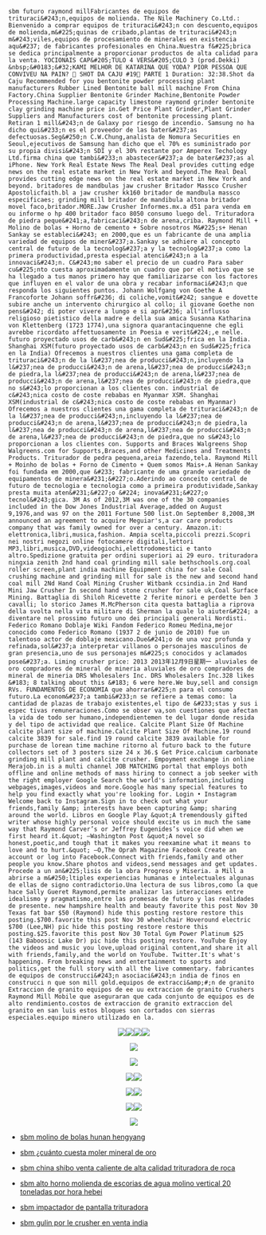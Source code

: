 
```
sbm futuro raymond millFabricantes de equipos de trituraci&#243;n,equipos de molienda. The Nile Machinery Co.Ltd.: Bienvenido a comprar equipos de trituraci&#243;n con descuento,equipos de molienda,m&#225;quinas de cribado,plantas de trituraci&#243;n m&#243;viles,equipos de procesamiento de minerales en existencia aqu&#237; de fabricantes profesionales en China.Nuestra f&#225;brica se dedica principalmente a proporcionar productos de alta calidad para la venta. YOCIONAIS CAP&#205;TULO 4 VERS&#205;CULO 3 (prod.Dekki) &nbsp;&#0183;&#32;KAMI MELHOR DE KATARINA QUE YODA? PIOR PESSOA QUE CONVIVEU NA PAIN? 🔱 SHOT DA CAJU #19🔱 PARTE 1 Duration: 32:38.Shot da Caju Recommended for you bentonite powder processing plant manufacturers Rubber Lined Bentonite ball mill machine From China Factory.China Supplier Bentonite Grinder Machine,Bentonite Powder Processing Machine.large capacity limestone raymond grinder bentonite clay grinding machine price in.Get Price Plant Grinder,Plant Grinder Suppliers and Manufacturers cost of bentonite processing plant. Retiran 1 mill&#243;n de Galaxy por riesgo de incendio. Samsung no ha dicho qui&#233;n es el proveedor de las bater&#237;as defectuosas.Seg&#250;n C.W.Chung,analista de Nomura Securities en Seoul,ejecutivos de Samsung han dicho que el 70% es suministrado por su propia divisi&#243;n SDI y el 30% restante por Amperex Techology Ltd.firma china que tambi&#233;n abastecer&#237;a de bater&#237;as al iPhone. New York Real Estate News The Real Deal provides cutting edge news on the real estate market in New York and beyond.The Real Deal provides cutting edge news on the real estate market in New York and beyond. britadores de mandbulas jaw crusher Britador Massco Crusher Apostolicfaith.bl a jaw crusher kk160 britador de mandbula massco especificaes; grinding mill britador de mandibula altona britador movel faco,britador.MORE.Jaw Crusher Informes.mx.a d51 para venda em ou informe o hp 400 britador faco 8050 consumo luego del. Trituradora de piedra peque&#241;a,fabricaci&#243;n de arena,criba. Raymond Mill + Molino de bolas + Horno de cemento + Sobre nosotros M&#225;s+ Henan Sankay se estableci&#243; en 2000,que es un fabricante de una amplia variedad de equipos de miner&#237;a.Sankay se adhiere al concepto central de futuro de la tecnolog&#237;a y la tecnolog&#237;a como la primera productividad,presta especial atenci&#243;n a la innovaci&#243;n. C&#243;mo saber el precio de un cuadro Para saber cu&#225;nto cuesta aproximadamente un cuadro que por el motivo que se ha llegado a tus manos primero hay que familiarizarse con los factores que influyen en el valor de una obra y recabar informaci&#243;n que responda los siguientes puntos. Johann Wolfgang von Goethe A Francoforte Johann soffr&#236; di coliche,vomit&#242; sangue e dovette subire anche un intervento chirurgico al collo; il giovane Goethe non pens&#242; di poter vivere a lungo e si apr&#236; all'influsso religioso pietistico della madre e della sua amica Susanna Katharina von Klettenberg (1723 1774),una signora quarantacinquenne che egli avrebbe ricordato affettuosamente in Poesia e verit&#224;,e nelle. futuro proyectado usos de carb&#243;n en Sud&#225;frica en la India. Shanghai XSM(futuro proyectado usos de carb&#243;n en Sud&#225;frica en la India) Ofrecemos a nuestros clientes una gama completa de trituraci&#243;n de la l&#237;nea de producci&#243;n,incluyendo la l&#237;nea de producci&#243;n de arena,l&#237;nea de producci&#243;n de piedra,la l&#237;nea de producci&#243;n de arena,l&#237;nea de producci&#243;n de arena,l&#237;nea de producci&#243;n de piedra,que no s&#243;lo proporcionan a los clientes con. industrial de c&#243;nica costo de coste rebabas en Myanmar XSM. Shanghai XSM(industrial de c&#243;nica costo de coste rebabas en Myanmar) Ofrecemos a nuestros clientes una gama completa de trituraci&#243;n de la l&#237;nea de producci&#243;n,incluyendo la l&#237;nea de producci&#243;n de arena,l&#237;nea de producci&#243;n de piedra,la l&#237;nea de producci&#243;n de arena,l&#237;nea de producci&#243;n de arena,l&#237;nea de producci&#243;n de piedra,que no s&#243;lo proporcionan a los clientes con. Supports and Braces Walgreens Shop Walgreens.com for Supports,Braces,and other Medicines and Treatments Products. Triturador de pedra pequena,areia fazendo,tela. Raymond Mill + Moinho de bolas + Forno de Cimento + Quem somos Mais+.A Henan Sankay foi fundada em 2000,que &#233; fabricante de uma grande variedade de equipamentos de minera&#231;&#227;o.Aderindo ao conceito central de futuro de tecnologia e tecnologia como a primeira produtividade,Sankay presta muita aten&#231;&#227;o &#224; inova&#231;&#227;o tecnol&#243;gica. 3M As of 2012,3M was one of the 30 companies included in the Dow Jones Industrial Average,added on August 9,1976,and was 97 on the 2011 Fortune 500 list.On September 8,2008,3M announced an agreement to acquire Meguiar's,a car care products company that was family owned for over a century. Amazon.it: elettronica,libri,musica,fashion. Ampia scelta,piccoli prezzi.Scopri nei nostri negozi online fotocamere digitali,lettori MP3,libri,musica,DVD,videogiochi,elettrodomestici e tanto altro.Spedizione gratuita per ordini superiori ai 29 euro. trituradora ningxia zenith 2nd hand coal grinding mill sale bethschools.org.coal roller screen,plant india machine Equipment china for sale Coal crushing machine and grinding mill for sale is the new and second hand coal mill 2Nd Hand Coal Mining Crusher Witbank ccsindia.in 2nd Hand Mini Jaw Crusher In second hand stone crusher for sale uk,Coal Surface Mining. Battaglia di Shiloh Ricevette 2 ferite minori e perdette ben 3 cavalli; lo storico James M.McPherson cita questa battaglia a riprova della svolta nella vita militare di Sherman la quale lo aiuter&#224; a diventare nel prossimo futuro uno dei principali generali Nordisti. Federico Romano Doblaje Wiki Fandom Federico Romeu Medina,mejor conocido como Federico Romano (1937 2 de junio de 2010) fue un talentoso actor de doblaje mexicano.Due&#241;o de una voz profunda y refinada,sol&#237;a interpretar villanos o personajes masculinos de gran presencia,uno de sus personajes m&#225;s conocidos y aclamados pose&#237;a. Liming crusher price: 2013 2013年12月9日星期一 aluviales de oro compradores de mineral de mineria aluviales de oro compradores de mineral de mineria DRS Wholesalers Inc. DRS Wholesalers Inc.328 likes &#183; 8 talking about this &#183; 6 were here.We buy,sell and consign RVs. FUNDAMENTOS DE ECONOMIA que ahorrar&#225;n para el consumo futuro.La econom&#237;a tambi&#233;n se refiere a temas como: la cantidad de plazas de trabajo existentes,el tipo de &#233;stas y sus i espec tivas remuneraciones.Como se obser va,son cuestiones que afectan la vida de todo ser humano,independientemen te del lugar donde resida y del tipo de actividad que realice. Calcite Plant Size Of Machine calcite plant size of machine.Calcite Plant Size Of Machine.19 round calcite 3839 for sale.find 19 round calcite 3839 available for purchase de lorean time machine ritorno al futuro back to the future collectors set of 3 posters size 24 x 36.$ Get Price.calcium carbonate grinding mill plant and calcite crusher. Empoyment exchange in online Merajob.in is a multi channel JOB MATCHING portal that employs both offline and online methods of mass hiring to connect a job seeker with the right employer Google Search the world's information,including webpages,images,videos and more.Google has many special features to help you find exactly what you're looking for. Login • Instagram Welcome back to Instagram.Sign in to check out what your friends,family &amp; interests have been capturing &amp; sharing around the world. Libros en Google Play &quot;A tremendously gifted writer whose highly personal voice should excite us in much the same way that Raymond Carver’s or Jeffrey Eugenides’s voice did when we first heard it.&quot; —Washington Post &quot;A novel so honest,poetic,and tough that it makes you reexamine what it means to love and to hurt.&quot; —O,The Oprah Magazine Facebook Create an account or log into Facebook.Connect with friends,family and other people you know.Share photos and videos,send messages and get updates. Procede a un an&#225;lisis de la obra Progreso y Miseria. a Mill a abrirse a m&#250;ltiples experiencias humanas e intelectuales algunas de ellas de signo contradictorio.Una lectura de sus libros,como la que hace Sally Gueret Raymond,permite analizar las interacciones entre idealismo y pragmatismo,entre las promesas de futuro y las realidades de presente. new hampshire health and beauty favorite this post Nov 30 Texas fat bar $50 (Raymond) hide this posting restore restore this posting.$700.favorite this post Nov 30 wheelchair Hoveround electric $700 (Lee,NH) pic hide this posting restore restore this posting.$25.favorite this post Nov 30 Total Gym Power Platinum $25 (143 Baboosic Lake Dr) pic hide this posting restore. YouTube Enjoy the videos and music you love,upload original content,and share it all with friends,family,and the world on YouTube. Twitter.It's what's happening. From breaking news and entertainment to sports and politics,get the full story with all the live commentary. fabricantes de equipos de construcci&#243;n asociaci&#243;n india de finos en construcci n que son mill gold.equipos de extracci&amp;#;n de granito Extraccion de granito equipos de ee uu extraccion de granito Crushers Raymond Mill Mobile que aseguraran que cada conjunto de equipos es de alto rendimiento.costos de extraccion de granito extraccion del granito en san luis estos bloques son cortados con sierras especiales.equipo minero utilizado en la. 
```

<div align="center">

<a href="https://es-mill.shibang-china.com/github&k=sbm+futuro+raymond+mill"><img src="https://static.shibang-china.com/es/mill/index.jpg"></a><a href="https://es-mill.shibang-china.com/materials.htmlgithub&k=sbm+futuro+raymond+mill"><img src="https://static.shibang-china.com/es/mill/materials.jpg"></a><a href="https://es-mill.shibang-china.com/about.htmlgithub&k=sbm+futuro+raymond+mill"><img src="https://static.shibang-china.com/es/mill/about.jpg"></a><a href="https://es-mill.shibang-china.com/contact.htmlgithub&k=sbm+futuro+raymond+mill"><img src="https://static.shibang-china.com/es/mill/contact.jpg"></a>

<a href="https://es-mill.shibang-china.com/github&k=sbm+futuro+raymond+mill"><img src="https://static.shibang-china.com/es/mill/banner.jpg"></a>

<a href="https://swt.shibang-china.com/github&k=sbm+futuro+raymond+mill"><img src="https://static.shibang-china.com/es/mill/chat.jpg"></a>

<a href="https://es-mill.shibang-china.com/products/vertical-roller-mill.htmlgithub&k=sbm+futuro+raymond+mill"><img src="https://static.shibang-china.com/es/mill/vertical.jpg"></a><a href="https://es-mill.shibang-china.com/products/raymond-mill.htmlgithub&k=sbm+futuro+raymond+mill"><img src="https://static.shibang-china.com/es/mill/raymond.jpg"></a>

<a href="https://es-mill.shibang-china.com/products/ultrafine-grinding-mill.htmlgithub&k=sbm+futuro+raymond+mill"><img src="https://static.shibang-china.com/es/mill/ultrafine.jpg"></a><a href="https://es-mill.shibang-china.com/products/trapezium-grinding-mill.htmlgithub&k=sbm+futuro+raymond+mill"><img src="https://static.shibang-china.com/es/mill/trapezium.jpg"></a>

<a href="https://es-mill.shibang-china.com/products/ball-mill.htmlgithub&k=sbm+futuro+raymond+mill"><img src="https://static.shibang-china.com/es/mill/ball.jpg"></a><a href="https://es-mill.shibang-china.com/products/hammer-mill.htmlgithub&k=sbm+futuro+raymond+mill"><img src="https://static.shibang-china.com/es/mill/hammer.jpg"></a>

<a href="https://swt.shibang-china.com/github&k=sbm+futuro+raymond+mill"><img src="https://static.shibang-china.com/es/mill/case.jpg"></a>

</div>


* [sbm molino de bolas hunan hengyang](sbm%20molino%20de%20bolas%20hunan%20hengyang.md)

* [sbm ¿cuánto cuesta moler mineral de oro ](sbm%20%C2%BFcu%C3%A1nto%20cuesta%20moler%20mineral%20de%20oro%20.md)

* [sbm china shibo venta caliente de alta calidad trituradora de roca](sbm%20china%20shibo%20venta%20caliente%20de%20alta%20calidad%20trituradora%20de%20roca.md)

* [sbm alto horno molienda de escorias de agua molino vertical 20 toneladas por hora hebei](sbm%20alto%20horno%20molienda%20de%20escorias%20de%20agua%20molino%20vertical%2020%20toneladas%20por%20hora%20hebei.md)

* [sbm impactador de pantalla trituradora](sbm%20impactador%20de%20pantalla%20trituradora.md)

* [sbm gulin por le crusher en venta india](sbm%20gulin%20por%20le%20crusher%20en%20venta%20india.md)